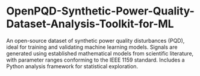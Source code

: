 # OpenPQD-Synthetic-Power-Quality-Dataset-Analysis-Toolkit-for-ML
An open-source dataset of synthetic power quality disturbances (PQD), ideal for training and validating machine learning models. Signals are generated using established mathematical models from scientific literature, with parameter ranges conforming to the IEEE 1159 standard. Includes a Python analysis framework for statistical exploration.
